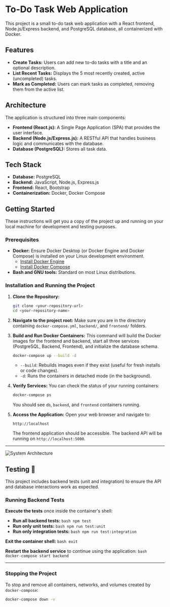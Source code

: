 # To-Do Task Web Application

This project is a small to-do task web application with a React frontend, Node.js/Express backend, and PostgreSQL database, all containerized with Docker.

## Features

* **Create Tasks:** Users can add new to-do tasks with a title and an optional description.
* **List Recent Tasks:** Displays the 5 most recently created, active (uncompleted) tasks.
* **Mark as Completed:** Users can mark tasks as completed, removing them from the active list.

## Architecture

The application is structured into three main components:

* **Frontend (React.js):** A Single Page Application (SPA) that provides the user interface.
* **Backend (Node.js/Express.js):** A RESTful API that handles business logic and communicates with the database.
* **Database (PostgreSQL):** Stores all task data.

## Tech Stack

* **Database:** PostgreSQL
* **Backend:** JavaScript, Node.js, Express.js
* **Frontend:** React, Bootstrap
* **Containerization:** Docker, Docker Compose

## Getting Started

These instructions will get you a copy of the project up and running on your local machine for development and testing purposes.

### Prerequisites

* **Docker:** Ensure Docker Desktop (or Docker Engine and Docker Compose) is installed on your Linux development environment.
    * [Install Docker Engine](https://docs.docker.com/engine/install/)
    * [Install Docker Compose](https://docs.docker.com/compose/install/)
* **Bash and GNU tools:** Standard on most Linux distributions.

### Installation and Running the Project

1.  **Clone the Repository:**
    ```bash
    git clone <your-repository-url>
    cd <your-repository-name>
    ```

2.  **Navigate to the project root:**
    Make sure you are in the directory containing `docker-compose.yml`, `backend/`, and `frontend/` folders.

3.  **Build and Run Docker Containers:**
    This command will build the Docker images for the frontend and backend, start all three services (PostgreSQL, Backend, Frontend), and initialize the database schema.

    ```bash
    docker-compose up --build -d
    ```
    * `--build`: Rebuilds images even if they exist (useful for fresh installs or code changes).
    * `-d`: Runs the containers in detached mode (in the background).

4.  **Verify Services:**
    You can check the status of your running containers:
    ```bash
    docker-compose ps
    ```
    You should see `db`, `backend`, and `frontend` containers running.

5.  **Access the Application:**
    Open your web browser and navigate to:
    ```
    http://localhost
    ```
    The frontend application should be accessible. The backend API will be running on `http://localhost:5000`.

---

![System Architecture](https://drive.google.com/uc?export=view&id=1F589tOjNZHExlpJg_3SyAQGzrPS9pmWD)

## Testing 🧪

This project includes backend tests (unit and integration) to ensure the API and database interactions work as expected.

### Running Backend Tests

**Execute the tests** once inside the container's shell:

* **Run all backend tests:**
        ```bash
        npm test
        ```
* **Run only unit tests:**
        ```bash
        npm run test:unit
        ```
* **Run only integration tests:**
        ```bash
        npm run test:integration
        ```

**Exit the container shell:**
    ```bash
    exit
    ```

**Restart the backend service** to continue using the application:
    ```bash
    docker-compose start backend
    ```

---

### Stopping the Project

To stop and remove all containers, networks, and volumes created by `docker-compose`:

```bash
docker-compose down -v
